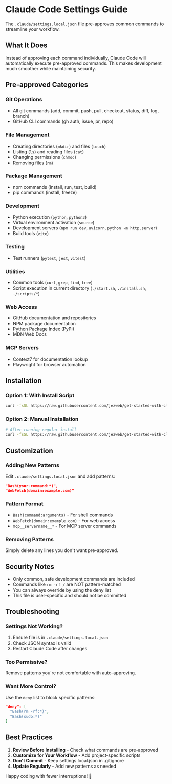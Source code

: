 # Claude Code Settings Guide

The `.claude/settings.local.json` file pre-approves common commands to streamline your workflow.

## What It Does

Instead of approving each command individually, Claude Code will automatically execute pre-approved commands. This makes development much smoother while maintaining security.

## Pre-approved Categories

### Git Operations
- All git commands (add, commit, push, pull, checkout, status, diff, log, branch)
- GitHub CLI commands (gh auth, issue, pr, repo)

### File Management
- Creating directories (`mkdir`) and files (`touch`)
- Listing (`ls`) and reading files (`cat`)
- Changing permissions (`chmod`)
- Removing files (`rm`)

### Package Management
- npm commands (install, run, test, build)
- pip commands (install, freeze)

### Development
- Python execution (`python`, `python3`)
- Virtual environment activation (`source`)
- Development servers (`npm run dev`, `uvicorn`, `python -m http.server`)
- Build tools (`vite`)

### Testing
- Test runners (`pytest`, `jest`, `vitest`)

### Utilities
- Common tools (`curl`, `grep`, `find`, `tree`)
- Script execution in current directory (`./start.sh`, `./install.sh`, `./scripts/*`)

### Web Access
- GitHub documentation and repositories
- NPM package documentation
- Python Package Index (PyPI)
- MDN Web Docs

### MCP Servers
- Context7 for documentation lookup
- Playwright for browser automation

## Installation

### Option 1: With Install Script
```bash
curl -fsSL https://raw.githubusercontent.com/jezweb/get-started-with-claude-code/main/install.sh | sh -s -- --with-settings
```

### Option 2: Manual Installation
```bash
# After running regular install
curl -fsSL https://raw.githubusercontent.com/jezweb/get-started-with-claude-code/main/.claude/settings.local.json -o .claude/settings.local.json
```

## Customization

### Adding New Patterns
Edit `.claude/settings.local.json` and add patterns:

```json
"Bash(your-command:*)",
"WebFetch(domain:example.com)"
```

### Pattern Format
- `Bash(command:arguments)` - For shell commands
- `WebFetch(domain:example.com)` - For web access
- `mcp__servername__*` - For MCP server commands

### Removing Patterns
Simply delete any lines you don't want pre-approved.

## Security Notes

- Only common, safe development commands are included
- Commands like `rm -rf /` are NOT pattern-matched
- You can always override by using the deny list
- This file is user-specific and should not be committed

## Troubleshooting

### Settings Not Working?
1. Ensure file is in `.claude/settings.local.json`
2. Check JSON syntax is valid
3. Restart Claude Code after changes

### Too Permissive?
Remove patterns you're not comfortable with auto-approving.

### Want More Control?
Use the `deny` list to block specific patterns:

```json
"deny": [
  "Bash(rm -rf:*)",
  "Bash(sudo:*)"
]
```

## Best Practices

1. **Review Before Installing** - Check what commands are pre-approved
2. **Customize for Your Workflow** - Add project-specific scripts
3. **Don't Commit** - Keep settings.local.json in .gitignore
4. **Update Regularly** - Add new patterns as needed

Happy coding with fewer interruptions! 🚀